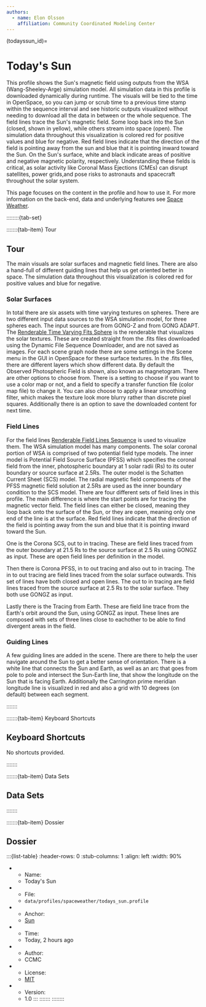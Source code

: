 ```yaml
---
authors:
  - name: Elon Olsson
    affiliation: Community Coordinated Modeling Center
---
```



(todayssun_id)=
# Today's Sun

This profile shows the Sun's magnetic field using outputs from the WSA (Wang-Sheeley-Arge) simulation model. All simulation data in this profile is downloaded dynamically during runtime. The visuals will be tied to the time in OpenSpace, so you can jump or scrub time to a previous time stamp within the sequence interval and see historic outputs visualized without needing to download all the data in between or the whole sequence. The field lines trace the Sun's magnetic field. Some loop back into the Sun (closed, shown in yellow), while others stream into space (open). The simulation data throughout this visualization is colored red for positive values and blue for negative. Red field lines indicate that the direction of the field is pointing away from the sun and blue that it is pointing inward toward the Sun. On the Sun's surface, white and black indicate areas of positive and negative magnetic polarity, respectively. Understanding these fields is critical, as solar activity like Coronal Mass Ejections (CMEs) can disrupt satellites, power grids,and pose risks to astronauts and spacecraft throughout the solar system.

This page focuses on the content in the profile and how to use it. For more information on the back-end, data and underlying features see [Space Weather](spaceweather_id).


::::::::{tab-set}

:::::::{tab-item} Tour

## Tour

The main visuals are solar surfaces and magnetic field lines. There are also a hand-full of different guiding lines that help us get oriented better in space.
The simulation data throughout this visualization is colored red for positive values and blue for negative.
### Solar Surfaces

In total there are six assets with time varying textures on spheres. There are two different input data sources to the WSA simulation model, for three spheres each. The input sources are from GONG-Z and from GONG ADAPT.
The [Renderable Time Varying Fits Sphere](fitsfilereader_renderable_time_varying_fits_sphere) is the renderable that visualizes the solar textures. These are created straight from the .fits files downloaded using the Dynamic File Sequence Downloader, and are not saved as images. For each scene graph node there are some settings in the Scene menu in the GUI in OpenSpace for these surface textures. In the .fits files, there are different layers which show different data. By default the Observed Photospheric Field is shown, also known as magnetogram. There are other options to choose from. There is a setting to choose if you want to use a color map or not, and a field to specify a transfer function file (color map file) to change it. You can also choose to apply a linear smoothing filter, which makes the texture look more blurry rather than discrete pixel squares. Additionally there is an option to save the downloaded content for next time.

### Field Lines

For the field lines [Renderable Field Lines Sequence](fieldlinessequence_renderablefieldlinessequence) is used to visualize them. The WSA simulation model has many components. The solar coronal portion of WSA is comprised of two potential field type models. The inner model is Potential Field Source Surface (PFSS) which specifies the coronal field from the inner, photospheric boundary at 1 solar radii (Rs) to its outer boundary or source surface at 2.5Rs. The outer model is the Schatten Current Sheet (SCS) model. The radial magnetic field components of the PFSS magnetic field solution at 2.5Rs are used as the inner boundary condition to the SCS model.
There are four different sets of field lines in this profile. The main difference is where the start points are for tracing the magnetic vector field. The field lines can either be closed, meaning they loop back onto the surface of the Sun, or they are open, meaning only one end of the line is at the surface.
Red field lines indicate that the direction of the field is pointing away from the sun and blue that it is pointing inward toward the Sun.

One is the Corona SCS, out to in tracing. These are field lines traced from the outer boundary at 21.5 Rs to the source surface at 2.5 Rs using GONGZ as input. These are open field lines per definition in the model.

Then there is Corona PFSS, in to out tracing and also out to in tracing. The in to out tracing are field lines traced from the solar surface outwards. This set of lines have both closed and open lines. The out to in tracing are field lines traced from the source surface at 2.5 Rs to the solar surface. They both use GONGZ as input.

Lastly there is the Tracing from Earth. These are field line trace from the Earth's orbit around the Sun, using GONGZ as input. These lines are composed with sets of three lines close to eachother to be able to find divergent areas in the field.

### Guiding Lines

A few guiding lines are added in the scene. There are there to help the user navigate around the Sun to get a better sense of orientation. There is a white line that connects the Sun and Earth, as well as an arc that goes from pole to pole and intersect the Sun-Earth line, that show the longitude on the Sun that is facing Earth. Additionally the Carrington prime meridian longitude line is visualized in red and also a grid with 10 degrees (on default) between each segment.

:::::::




:::::::{tab-item} Keyboard Shortcuts

## Keyboard Shortcuts


No shortcuts provided.

:::::::

:::::::{tab-item} Data Sets

## Data Sets

:::::::




:::::::{tab-item} Dossier

## Dossier

:::{list-table}
:header-rows: 0
:stub-columns: 1
:align: left
:width: 90%

* - Name:
  - Today's Sun
* - File:
  - `data/profiles/spaceweather/todays_sun.profile`
* - Anchor:
  - [Sun](/content/solar-system/sun/sun/index)
* - Time:
  - Today, 2 hours ago
* - Author:
  - CCMC
* - License:
  - [MIT](https://github.com/OpenSpace/OpenSpace/blob/master/LICENSE.md)
* - Version:
  - 1.0
:::
:::::::
::::::::
